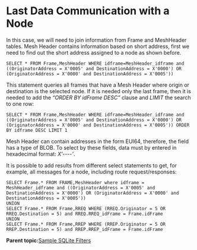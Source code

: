 # Last Data Communication with a Node

In this case, we will need to join information from Frame and MeshHeader tables. Mesh Header contains information based on short address, first we need to find out the short address assigned to a node as shown before.

```
SELECT * FROM Frame,MeshHeader WHERE idframe=MeshHeader_idframe and ((OriginatorAddress = X'0005' and DestinationAddress = X'0000') OR (OriginatorAddress = X'0000' and DestinationAddress = X'0005'))
```

This statement queries all frames that have a Mesh Header where origin or destination is the selected node. If it is needed only the last frame, then it is needed to add the *“ORDER BY idFrame DESC”* clause and *LIMIT* the search to one row:

```
SELECT * FROM Frame,MeshHeader WHERE idframe=MeshHeader_idframe and ((OriginatorAddress = X'0005' and DestinationAddress = X'0000') OR (OriginatorAddress = X'0000' and DestinationAddress = X'0005')) ORDER BY idframe DESC LIMIT 1
```

Mesh Header can contain addresses in the form EUI64, therefore, the field has a type of BLOB. To select by these fields, data must by entered in hexadecimal format: *X’----’*.

It is possible to add results from different select statements to get, for example, all messages for a node, including route request/responses:

```
SELECT Frame.* FROM FRAME,MeshHeader where idframe = MeshHeader_idframe and ((OriginatorAddress = X'0005' and DestinationAddress = X'0000') OR (OriginatorAddress = X'0000' and DestinationAddress = X'0005'))
UNION
SELECT Frame.* FROM Frame,RREQ WHERE (RREQ.Originator = 5 OR RREQ.Destination = 5) and RREQ.RREQ_idFrame = Frame.idFrame
UNION
SELECT Frame.* FROM Frame,RREP WHERE (RREP.Originator = 5 OR RREP.Destination = 5) and RREP.RREP_idFrame = Frame.idFrame
```

**Parent topic:**[Sample SQLite Filters](GUID-66762CCC-9D4D-406B-94FD-EB2C7F863A64.md)

